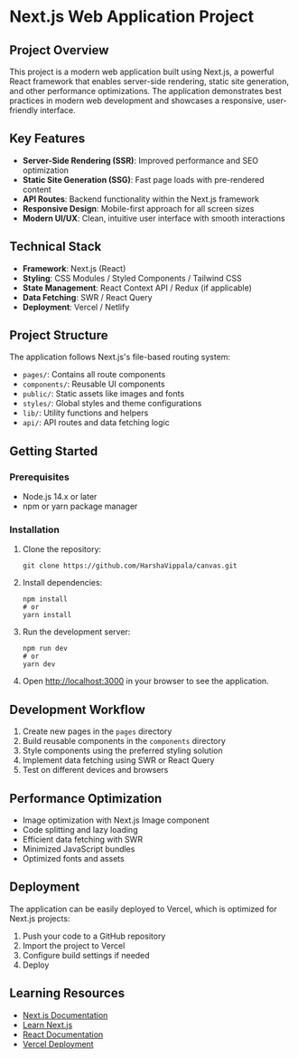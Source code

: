 # Next.js Web Application Project

## Project Overview
This project is a modern web application built using Next.js, a powerful React framework that enables server-side rendering, static site generation, and other performance optimizations. The application demonstrates best practices in modern web development and showcases a responsive, user-friendly interface.

## Key Features
- **Server-Side Rendering (SSR)**: Improved performance and SEO optimization
- **Static Site Generation (SSG)**: Fast page loads with pre-rendered content
- **API Routes**: Backend functionality within the Next.js framework
- **Responsive Design**: Mobile-first approach for all screen sizes
- **Modern UI/UX**: Clean, intuitive user interface with smooth interactions

## Technical Stack
- **Framework**: Next.js (React)
- **Styling**: CSS Modules / Styled Components / Tailwind CSS
- **State Management**: React Context API / Redux (if applicable)
- **Data Fetching**: SWR / React Query
- **Deployment**: Vercel / Netlify

## Project Structure
The application follows Next.js's file-based routing system:
- `pages/`: Contains all route components
- `components/`: Reusable UI components
- `public/`: Static assets like images and fonts
- `styles/`: Global styles and theme configurations
- `lib/`: Utility functions and helpers
- `api/`: API routes and data fetching logic

## Getting Started

### Prerequisites
- Node.js 14.x or later
- npm or yarn package manager

### Installation
1. Clone the repository:
   ```
   git clone https://github.com/HarshaVippala/canvas.git
   ```

2. Install dependencies:
   ```
   npm install
   # or
   yarn install
   ```

3. Run the development server:
   ```
   npm run dev
   # or
   yarn dev
   ```

4. Open [http://localhost:3000](http://localhost:3000) in your browser to see the application.

## Development Workflow
1. Create new pages in the `pages` directory
2. Build reusable components in the `components` directory
3. Style components using the preferred styling solution
4. Implement data fetching using SWR or React Query
5. Test on different devices and browsers

## Performance Optimization
- Image optimization with Next.js Image component
- Code splitting and lazy loading
- Efficient data fetching with SWR
- Minimized JavaScript bundles
- Optimized fonts and assets

## Deployment
The application can be easily deployed to Vercel, which is optimized for Next.js projects:
1. Push your code to a GitHub repository
2. Import the project to Vercel
3. Configure build settings if needed
4. Deploy

## Learning Resources
- [Next.js Documentation](https://nextjs.org/docs)
- [Learn Next.js](https://nextjs.org/learn)
- [React Documentation](https://reactjs.org/docs/getting-started.html)
- [Vercel Deployment](https://vercel.com/docs)